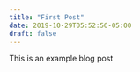 ```yaml
---
title: "First Post"
date: 2019-10-29T05:52:56-05:00
draft: false
---
```


This is an example blog post
